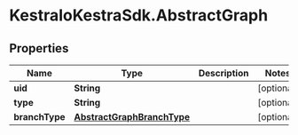 # KestraIoKestraSdk.AbstractGraph

## Properties

Name | Type | Description | Notes
------------ | ------------- | ------------- | -------------
**uid** | **String** |  | [optional] 
**type** | **String** |  | [optional] 
**branchType** | [**AbstractGraphBranchType**](AbstractGraphBranchType.md) |  | [optional] 


